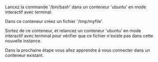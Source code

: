 
Lancez la commande '/bin/bash' dans un conteneur 'ubuntu' en mode interactif avec terminal.

Dans ce conteneur créez un fichier '/tmp/myfile'.

Sortez de ce conteneur, et relancez un conteneur 'ubuntu' en mode interactif avec terminal pour vérifier que ce fichier n'existe pas dans cette nouvelle instance.

Dans la prochaine étape vous allez apprendre à vous connecter dans un conteneur existant.